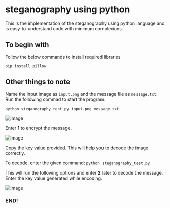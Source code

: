 # steganography using python
This is the implementation of the steganography using python language and is easy-to-understand code with minimum complexions. 

## To begin with
Follow the below commands to install required libraries

`pip install pillow`

## Other things to note

Name the input image as `input.png` and the message file as `message.txt`. 
Run the following commad to start the program:

`python steganography_test.py input.png message.txt`

![image](https://github.com/jash2810/steganography-python/assets/37921859/03e7a8c2-80fe-41f5-8a9d-dc3bdb0580ee)

Enter **1** to encrypt the message.

![image](https://github.com/jash2810/steganography-python/assets/37921859/57dbb46e-54c8-471d-83c9-86082a76bddf)

Copy the key value provided. This will help you to decode the image correctly.

To decode, enter the given command:
`python steganography_test.py`

This will run the following options and enter **2** later to decode the message. 
Enter the key value generated while encoding.

![image](https://github.com/jash2810/steganography-python/assets/37921859/2d7fc4e7-98cb-4081-b7e7-519f90ad05a5)

### END!
